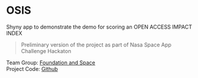 # OSIS
Shyny app to demonstrate the demo for scoring an OPEN ACCESS IMPACT INDEX
> Preliminary version of the project as part of Nasa Space App Challenge Hackaton

Team Group: [Foundation and Space](https://www.spaceappschallenge.org/2023/find-a-team/foundation-and-space/)  
Project Code: [Github](https://github.com/SJacoboZavaleta/foundationandspace)
